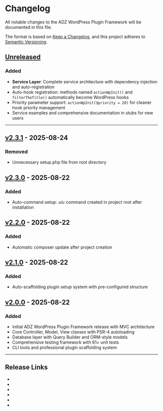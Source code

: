 # Changelog

All notable changes to the ADZ WordPress Plugin Framework will be documented in this file.

The format is based on [Keep a Changelog](https://keepachangelog.com/en/1.0.0/),
and this project adheres to [Semantic Versioning](https://semver.org/spec/v2.0.0.html).

## [Unreleased]

### Added
- **Service Layer**: Complete service architecture with dependency injection and auto-registration
- Auto-hook registration: methods named `actionWpInit()` and `filterTheTitle()` automatically become WordPress hooks
- Priority parameter support: `actionWpInit($priority = 20)` for cleaner hook priority management
- Service examples and comprehensive documentation in stubs for new users

---

## [v2.3.1] - 2025-08-24

### Removed
- Unnecessary setup.php file from root directory

## [v2.3.0] - 2025-08-22

### Added
- Auto-command setup: `adz` command created in project root after installation

## [v2.2.0] - 2025-08-22

### Added  
- Automatic composer update after project creation

## [v2.1.0] - 2025-08-22

### Added
- Auto-scaffolding plugin setup system with pre-configured structure

## [v2.0.0] - 2025-08-22

### Added
- Initial ADZ WordPress Plugin Framework release with MVC architecture
- Core Controller, Model, View classes with PSR-4 autoloading
- Database layer with Query Builder and ORM-style models
- Comprehensive testing framework with 61+ unit tests
- CLI tools and professional plugin scaffolding system

---

## Release Links

- [Unreleased]: https://github.com/adzadzadz/wp-plugin-framework/compare/v2.3.1...develop
- [v2.3.1]: https://github.com/adzadzadz/wp-plugin-framework/releases/tag/v2.3.1
- [v2.3.0]: https://github.com/adzadzadz/wp-plugin-framework/releases/tag/v2.3.0
- [v2.2.0]: https://github.com/adzadzadz/wp-plugin-framework/releases/tag/v2.2.0
- [v2.1.0]: https://github.com/adzadzadz/wp-plugin-framework/releases/tag/v2.1.0
- [v2.0.0]: https://github.com/adzadzadz/wp-plugin-framework/releases/tag/v2.0.0